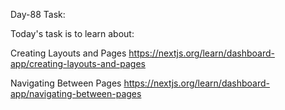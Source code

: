 Day-88 Task:

Today's task is to learn about:

Creating Layouts and Pages
https://nextjs.org/learn/dashboard-app/creating-layouts-and-pages

Navigating Between Pages
https://nextjs.org/learn/dashboard-app/navigating-between-pages